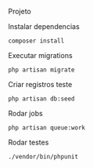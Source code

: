 Projeto

Instalar dependencias 

    composer install

Executar migrations

    php artisan migrate

Criar registros teste

    php artisan db:seed

Rodar jobs

    php artisan queue:work

Rodar testes

    ./vendor/bin/phpunit
